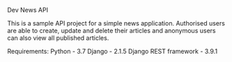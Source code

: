 Dev News API

This is a sample API project for a simple news application. 
Authorised users are able to create, update and delete their articles and anonymous users can also view all published articles. 

Requirements:
Python - 3.7
Django - 2.1.5
Django REST framework - 3.9.1
